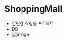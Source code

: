 # ShoppingMall

- 간단한 쇼핑몰 프로젝트
- DB
- ![image](https://github.com/Seonwu-Kim/ShoppingMall/assets/57358863/c3a48fce-a9dd-407d-9adc-081c873943dc)
